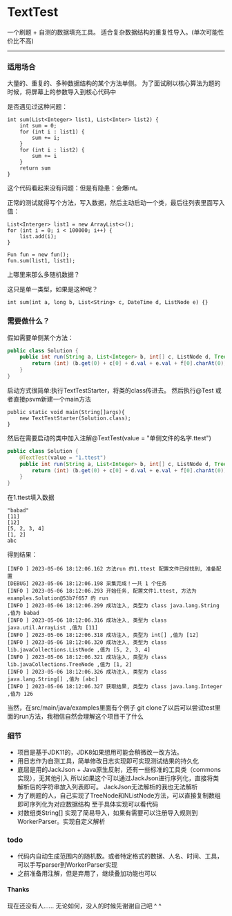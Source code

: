 # TextTest

一个刷题 + 自测的数据填充工具。
适合复杂数据结构的重复性导入。(单次可能性价比不高)

---
### 适用场合

大量的、重复的、多种数据结构的某个方法单侧。
为了面试刷以核心算法为题的时候，将屏幕上的参数导入到核心代码中


是否遇见过这种问题：
```
int sum(List<Integer> list1, List<Inter> list2) {
    int sum = 0;
    for (int i : list1) {
        sum += i;
    }
    for (int i : list2) {
        sum += i
    }
    return sum
}
```

这个代码看起来没有问题：但是有隐患：会爆int。

正常的测试就得写个方法，写入数据，然后主动启动一个类，最后往列表里面写入值：
```
List<Interger> list1 = new ArrayList<>();
for (int i = 0; i < 100000; i++) {
    list.add(i);
}

Fun fun = new fun();
fun.sum(list1, list1);
```
上哪里来那么多随机数据？

这只是单一类型，如果是这种呢？
```
int sum(int a, long b, List<String> c, DateTime d, ListNode e) {}
```

### 需要做什么？

假如需要单侧某个方法：
```java
public class Solution {
    public int run(String a, List<Integer> b, int[] c, ListNode d, TreeNode e, String[] f) {
        return (int) (b.get(0) + c[0] + d.val + e.val + f[0].charAt(0));
    }
}
```

启动方式很简单:执行TextTestStarter，将类的class传进去。
然后执行@Test 或者直接psvm新建一个main方法

```
public static void main(String[]args){
    new TextTestStarter(Solution.class);
}
```
然后在需要启动的类中加入注解@TextTest(value = "单侧文件的名字.ttest")
```java
public class Solution {
    @TextTest(value = "1.ttest")
    public int run(String a, List<Integer> b, int[] c, ListNode d, TreeNode e, String[] f) {
        return (int) (b.get(0) + c[0] + d.val + e.val + f[0].charAt(0));
    }
}
```
在1.ttest填入数据
``` 
"babad"
[11]
[12]
[5, 2, 3, 4]
[1, 2]
abc
```

得到结果：
```
[INFO ] 2023-05-06 18:12:06.162 方法run 的1.ttest 配置文件已经找到, 准备配置
[DEBUG] 2023-05-06 18:12:06.198 采集完成！一共 1 个任务
[INFO ] 2023-05-06 18:12:06.293 开始任务, 配置文件1.ttest, 方法为examples.Solution@53b7f657 的 run
[INFO ] 2023-05-06 18:12:06.299 成功注入, 类型为 class java.lang.String ,值为 babad
[INFO ] 2023-05-06 18:12:06.316 成功注入, 类型为 class java.util.ArrayList ,值为 [11]
[INFO ] 2023-05-06 18:12:06.318 成功注入, 类型为 int[] ,值为 [12]
[INFO ] 2023-05-06 18:12:06.320 成功注入, 类型为 class lib.javaCollections.ListNode ,值为 [5, 2, 3, 4]
[INFO ] 2023-05-06 18:12:06.321 成功注入, 类型为 class lib.javaCollections.TreeNode ,值为 [1, 2]
[INFO ] 2023-05-06 18:12:06.326 成功注入, 类型为 class java.lang.String[] ,值为 [abc]
[INFO ] 2023-05-06 18:12:06.327 获取结果, 类型为 class java.lang.Integer ,值为 126
```

当然，在src/main/java/examples里面有个例子
git clone了以后可以尝试test里面的run方法，我相信自然会理解这个项目干了什么

### 细节
* 项目是基于JDK11的，JDK8如果想用可能会稍微改一改方法。
* 用日志作为自测工具，简单修改日志实现即可实现测试结果的持久化
* 底层是用的JackJson + Java原生反射，还有一些标准的工具类（commons实现），无其他引入
所以如果这个可以通过JackJson进行序列化，直接将类解析后的字符串放入列表即可。
JackJson无法解析的我也无法解析
* 为了刷题的人，自己实现了TreeNode和NListNode方法，可以直接复制数组即可序列化为对应数据结构
至于具体实现可以看代码
* 对数组类String[] 实现了简易导入，如果有需要可以注册导入规则到WorkerParser。实现自定义解析


### todo
* 代码内自动生成范围内的随机数。或者特定格式的数据、人名、时间、工具，可以手写parser到WorkerParser实现
* 之前准备用注解，但是弃用了，继续叠加功能也可以

#### Thanks
现在还没有人……
无论如何，没人的时候先谢谢自己吧 ^ ^

